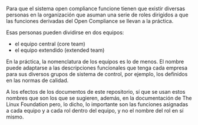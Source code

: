 Para que el sistema open compliance funcione tienen que existir diversas personas en la organización que asuman una serie de roles dirigidos a que las funciones derivadas del Open Compliance se llevan a la práctica. 
 
Esas personas pueden dividirse en dos equipos:
- el equipo central (core team)
- el equipo extendido (extended team)
 
En la práctica, la nomenclatura de los equipos es lo de menos. El nombre puede adaptarse a las descripciones funcionales que tenga cada empresa para sus diversos grupos de sistema de control, por ejemplo, los definidos en las normas de calidad. 
 
A los efectos de los documentos de este repositorio, sí que se usan estos nombres que son los que se sugieren, además, en la documentación de The Linux Foundation  pero, lo dicho, lo importante son las funciones asignadas a cada equipo y a cada rol dentro del equipo, y no el nombre del rol en sí mismo. 

